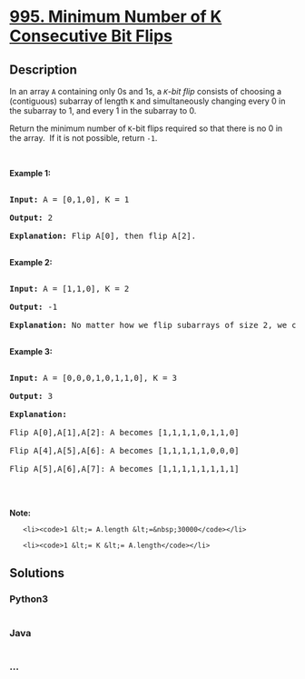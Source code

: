 # [995. Minimum Number of K Consecutive Bit Flips](https://leetcode.com/problems/minimum-number-of-k-consecutive-bit-flips)

## Description
<p>In an array <code>A</code> containing only 0s and 1s, a <i><code>K</code>-bit flip&nbsp;</i>consists of choosing a (contiguous) subarray of length <code>K</code> and simultaneously changing every 0 in the subarray to 1, and every 1 in the subarray to 0.</p>

<p>Return the minimum number of <code>K</code>-bit flips required so that there is no 0 in the array.&nbsp; If it is not possible, return <code>-1</code>.</p>

<p>&nbsp;</p>

<p><strong>Example 1:</strong></p>

<pre>
<strong>Input: </strong>A = <span id="example-input-1-1">[0,1,0]</span>, K = <span id="example-input-1-2">1</span>
<strong>Output: </strong><span id="example-output-1">2</span>
<strong>Explanation: </strong>Flip A[0], then flip A[2].
</pre>

<div>
<p><strong>Example 2:</strong></p>

<pre>
<strong>Input: </strong>A = <span id="example-input-2-1">[1,1,0]</span>, K = <span id="example-input-2-2">2</span>
<strong>Output: </strong><span id="example-output-2">-1</span>
<strong>Explanation:</strong>&nbsp;No matter how we flip subarrays of size 2, we can&#39;t make the array become [1,1,1].
</pre>

<div>
<p><strong>Example 3:</strong></p>

<pre>
<strong>Input: </strong>A = <span id="example-input-3-1">[0,0,0,1,0,1,1,0]</span>, K = <span id="example-input-3-2">3</span>
<strong>Output: </strong><span id="example-output-3">3</span>
<strong>Explanation:</strong>
Flip A[0],A[1],A[2]:&nbsp;A becomes [1,1,1,1,0,1,1,0]
Flip A[4],A[5],A[6]:&nbsp;A becomes [1,1,1,1,1,0,0,0]
Flip A[5],A[6],A[7]:&nbsp;A becomes [1,1,1,1,1,1,1,1]
</pre>

<p>&nbsp;</p>
</div>
</div>

<p><strong>Note:</strong></p>

<ol>
	<li><code>1 &lt;= A.length &lt;=&nbsp;30000</code></li>
	<li><code>1 &lt;= K &lt;= A.length</code></li>
</ol>


## Solutions


### Python3

```python

```

### Java

```java

```

### ...
```

```
